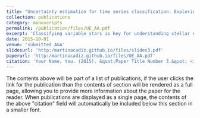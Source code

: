 ```yaml
---
title: "Uncertainty estimation for time series classification: Exploring predictive uncertainty in transformer-based models for variable stars"
collection: publications
category: manuscripts
permalink: /publication/files/UE_AA.pdf
excerpt: 'Classifying variable stars is key for understanding stellar evolution and galactic dynamics. With the demands of large astronomical surveys, machine learning models, especially attention-based neural networks, have become the state-of-the-art. While achieving high accuracy is crucial, enhancing model interpretability and uncertainty estimation is equally important to ensure that insights are both reliable and comprehensible. We aim to enhance transformer-based models for classifying astronomical light curves by incorporating uncertainty estimation techniques to detect misclassified instances.'
date: 2015-10-01
venue: 'submitted A&A'
slidesurl: 'http:/martinacadiz.github.io/files/slides3.pdf'
paperurl: 'http:/martinacadiz.github.io/files/UE_AA.pdf'
citation: 'Your Name, You. (2015). &quot;Paper Title Number 3.&quot; <i>Journal 1</i>. 1(3).'
---
```


The contents above will be part of a list of publications, if the user clicks the link for the publication than the contents of section will be rendered as a full page, allowing you to provide more information about the paper for the reader. When publications are displayed as a single page, the contents of the above "citation" field will automatically be included below this section in a smaller font.